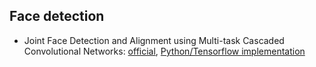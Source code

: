 ## Face detection
- Joint Face Detection and Alignment using Multi-task Cascaded Convolutional Networks: [official](https://kpzhang93.github.io/MTCNN_face_detection_alignment/index.html), [Python/Tensorflow implementation](https://github.com/davidsandberg/facenet/tree/master/src/align)
